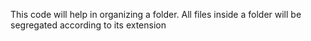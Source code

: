 This code will help in organizing a folder. All files inside a folder will be segregated according to its extension
